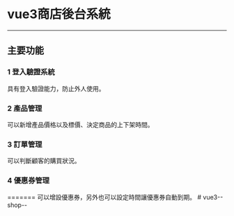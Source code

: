# vue3商店後台系統

---

## 主要功能

### 1 登入驗證系統

具有登入驗證能力，防止外人使用。

### 2 產品管理

可以新增產品價格以及標價、決定商品的上下架時間。

### 3 訂單管理

可以判斷顧客的購買狀況。

### 4 優惠券管理

=======
可以增設優惠券，另外也可以設定時間讓優惠券自動到期。
#   v u e 3 - - s h o p - -  
 